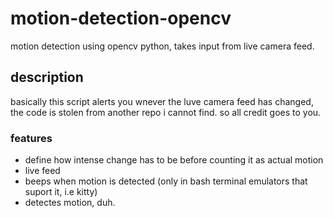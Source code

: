 # motion-detection-opencv
motion detection using opencv python, takes input from live camera feed.
## description
basically this script alerts you wnever the luve camera feed has changed, the code is stolen from another repo i cannot find.
so all credit goes to you.
### features
- define how intense change has to be before counting it as actual motion
- live feed
- beeps when motion is detected (only in bash terminal emulators that suport it, i.e kitty)
- detectes motion, duh.
